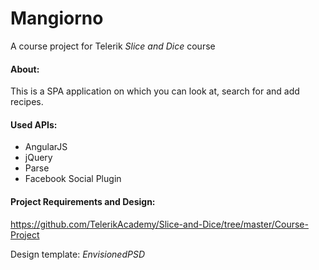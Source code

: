 # Mangiorno
A course project for Telerik *Slice and Dice* course

#### About:
This is a SPA application on which you can look at, search for and add recipes.
#### Used APIs:
- AngularJS
- jQuery
- Parse
- Facebook Social Plugin

#### Project Requirements and Design:
https://github.com/TelerikAcademy/Slice-and-Dice/tree/master/Course-Project

Design template: *EnvisionedPSD*



